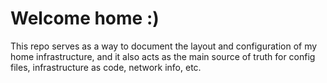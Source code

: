 # Welcome home :)

This repo serves as a way to document the layout and configuration of my home infrastructure, and it also acts as the main source of truth for config files, infrastructure as code, network info, etc.
